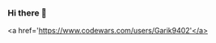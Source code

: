 ### Hi there 👋

<!--
**Garik9402/Garik9402** is a ✨ _special_ ✨ repository because its `README.md` (this file) appears on your GitHub prof
-->

  <a href='https://www.codewars.com/users/Garik9402'</a>
